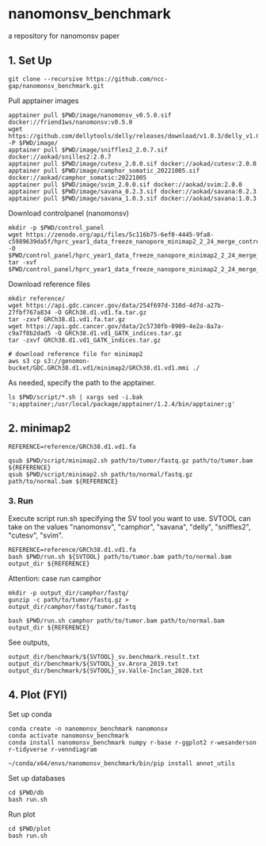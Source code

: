 # nanomonsv_benchmark
a repository for nanomonsv paper

## 1. Set Up

```
git clone --recursive https://github.com/ncc-gap/nanomonsv_benchmark.git
```

Pull apptainer images

```
apptainer pull $PWD/image/nanomonsv_v0.5.0.sif docker://friend1ws/nanomonsv:v0.5.0
wget https://github.com/dellytools/delly/releases/download/v1.0.3/delly_v1.0.3.sif -P $PWD/image/
apptainer pull $PWD/image/sniffles2_2.0.7.sif docker://aokad/snilles2:2.0.7
apptainer pull $PWD/image/cutesv_2.0.0.sif docker://aokad/cutesv:2.0.0
apptainer pull $PWD/image/camphor_somatic_20221005.sif docker://aokad/camphor_somatic:20221005
apptainer pull $PWD/image/svim_2.0.0.sif docker://aokad/svim:2.0.0
apptainer pull $PWD/image/savana_0.2.3.sif docker://aokad/savana:0.2.3
apptainer pull $PWD/image/savana_1.0.3.sif docker://aokad/savana:1.0.3
```

Download controlpanel (nanomonsv)

```
mkdir -p $PWD/control_panel
wget https://zenodo.org/api/files/5c116b75-6ef0-4445-9fa8-c5989639da5f/hprc_year1_data_freeze_nanopore_minimap2_2_24_merge_control.tar.gz -O $PWD/control_panel/hprc_year1_data_freeze_nanopore_minimap2_2_24_merge_control.tar.gz
tar -xvf $PWD/control_panel/hprc_year1_data_freeze_nanopore_minimap2_2_24_merge_control.tar.gz
```

Download reference files

```
mkdir reference/
wget https://api.gdc.cancer.gov/data/254f697d-310d-4d7d-a27b-27fbf767a834 -O GRCh38.d1.vd1.fa.tar.gz
tar -zxvf GRCh38.d1.vd1.fa.tar.gz
wget https://api.gdc.cancer.gov/data/2c5730fb-0909-4e2a-8a7a-c9a7f8b2dad5 -O GRCh38.d1.vd1_GATK_indices.tar.gz
tar -zxvf GRCh38.d1.vd1_GATK_indices.tar.gz

# download reference file for minimap2
aws s3 cp s3://genomon-bucket/GDC.GRCh38.d1.vd1/minimap2/GRCh38.d1.vd1.mmi ./
```

As needed, specify the path to the apptainer.

```
ls $PWD/script/*.sh | xargs sed -i.bak 's;apptainer;/usr/local/package/apptainer/1.2.4/bin/apptainer;g'
```

## 2. minimap2

```
REFERENCE=reference/GRCh38.d1.vd1.fa

qsub $PWD/script/minimap2.sh path/to/tumor/fastq.gz path/to/tumor.bam ${REFERENCE}
qsub $PWD/script/minimap2.sh path/to/normal/fastq.gz path/to/normal.bam ${REFERENCE}
```

### 3. Run

Execute script run.sh specifying the SV tool you want to use.
SVTOOL can take on the values "nanomonsv", "camphor", "savana", "delly", "sniffles2", "cutesv", "svim".
```
REFERENCE=reference/GRCh38.d1.vd1.fa
bash $PWD/run.sh ${SVTOOL} path/to/tumor.bam path/to/normal.bam output_dir ${REFERENCE}
```

Attention: case run camphor
```
mkdir -p output_dir/camphor/fastq/
gunzip -c path/to/tumor/fastq.gz > output_dir/camphor/fastq/tumor.fastq

bash $PWD/run.sh camphor path/to/tumor.bam path/to/normal.bam output_dir ${REFERENCE}
```

See outputs,
```
output_dir/benchmark/${SVTOOL}_sv.benchmark.result.txt
output_dir/benchmark/${SVTOOL}_sv.Arora_2019.txt
output_dir/benchmark/${SVTOOL}_sv.Valle-Inclan_2020.txt
```

## 4. Plot (FYI)

Set up conda

```
conda create -n nanomonsv_benchmark nanomonsv
conda activate nanomonsv_benchmark
conda install nanomonsv_benchmark numpy r-base r-ggplot2 r-wesanderson r-tidyverse r-venndiagram

~/conda/x64/envs/nanomonsv_benchmark/bin/pip install annot_utils
```

Set up databases

```
cd $PWD/db
bash run.sh
```

Run plot
```
cd $PWD/plot
bash run.sh
```

